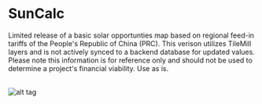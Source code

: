 # SunCalc

Limited release of a basic solar opportunties map based on regional feed-in tariffs of the People's Republic of China (PRC). This verison utilizes TileMill layers and is not actively synced to a backend database for updated values. Please note this information is for reference only and should not be used to determine a project's financial viability. Use as is. <br/><br/>

![alt tag](http://studio2394.com/suncalc.png)
